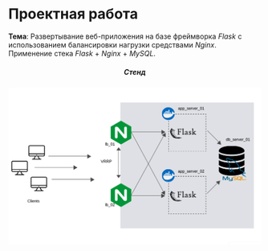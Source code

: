 # Проектная работа
__Тема__: Развертывание веб-приложения на базе фреймворка _Flask_ с использованием балансировки нагрузки средствами _Nginx_. Применение стека _Flask_ + _Nginx_ + _MySQL_.

<h5 align='center'>Стенд</h5>

![Scheme](img/Scheme.png)

